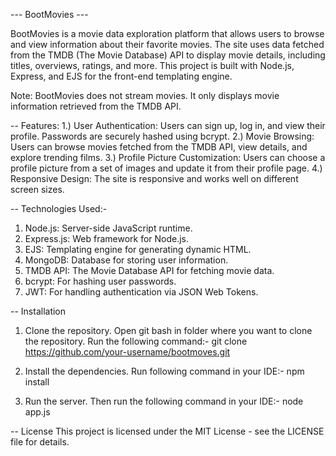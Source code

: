 
--- BootMovies ---

BootMovies is a movie data exploration platform that allows users to browse and view information about their favorite movies. 
The site uses data fetched from the TMDB (The Movie Database) API to display movie details, including titles, overviews, ratings, and more. 
This project is built with Node.js, Express, and EJS for the front-end templating engine.

Note: BootMovies does not stream movies. It only displays movie information retrieved from the TMDB API.


-- Features:
1.) User Authentication: Users can sign up, log in, and view their profile. Passwords are securely hashed using bcrypt.
2.) Movie Browsing: Users can browse movies fetched from the TMDB API, view details, and explore trending films.
3.) Profile Picture Customization: Users can choose a profile picture from a set of images and update it from their profile page.
4.) Responsive Design: The site is responsive and works well on different screen sizes.


-- Technologies Used:-
1) Node.js: Server-side JavaScript runtime.
2) Express.js: Web framework for Node.js.
3) EJS: Templating engine for generating dynamic HTML.
4) MongoDB: Database for storing user information.
5) TMDB API: The Movie Database API for fetching movie data.
6) bcrypt: For hashing user passwords.
7) JWT: For handling authentication via JSON Web Tokens.


-- Installation 
1) Clone the repository.
   Open git bash in folder where you want to clone the repository.
   Run the following command:-
   git clone https://github.com/your-username/bootmoves.git

2) Install the dependencies.
   Run following command in your IDE:-
   npm install

3) Run the server.
   Then run the following command in your IDE:-
   node app.js 


-- License
This project is licensed under the MIT License - see the LICENSE file for details.


